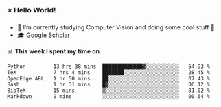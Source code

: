 ### ⭐️ Hello World!

<!--
**hologerry/hologerry** is a ✨ _special_ ✨ repository because its `README.md` (this file) appears on your GitHub profile.

Here are some ideas to get you started:

- 🔭 I’m currently working and studying on Computer Vision
- 🌱 I’m currently learning at Peking University
- 💬 Ask me about 
- 📫 How to reach me: E-mail
- 😄 Pronouns: he/his
- ⚡ Fun fact: Music is the Power
-->


- 🔭 I’m currently studying Computer Vision and doing some cool stuff 🤖
- 🎓 [Google Scholar](https://scholar.google.com/citations?user=3ykqW9wAAAAJ&hl=en)


📊 **This week I spent my time on**

<!--START_SECTION:waka-->

```text
Python         13 hrs 38 mins  █████████████▓░░░░░░░░░░░   54.93 %
TeX            7 hrs 4 mins    ███████░░░░░░░░░░░░░░░░░░   28.45 %
OpenEdge ABL   1 hr 50 mins    ██░░░░░░░░░░░░░░░░░░░░░░░   07.43 %
Bash           1 hr 31 mins    █▓░░░░░░░░░░░░░░░░░░░░░░░   06.12 %
BibTeX         15 mins         ▒░░░░░░░░░░░░░░░░░░░░░░░░   01.02 %
Markdown       9 mins          ░░░░░░░░░░░░░░░░░░░░░░░░░   00.64 %
```

<!--END_SECTION:waka-->
